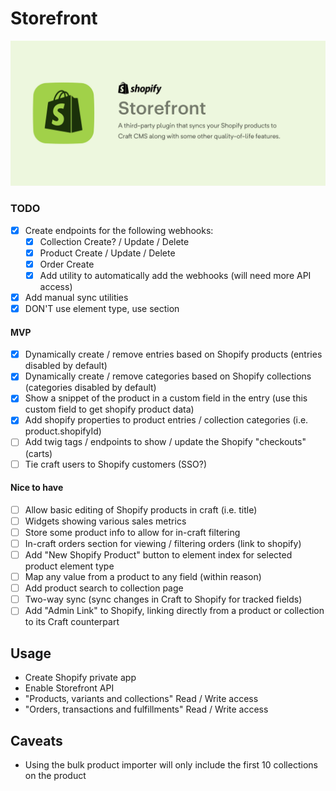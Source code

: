 # Storefront
![Easily integrate Shopify with Craft CMS!](./resources/banner.jpg)

### TODO
- [x] Create endpoints for the following webhooks:
  - [x] Collection Create? / Update / Delete
  - [x] Product Create / Update / Delete
  - [x] Order Create
  - [x] Add utility to automatically add the webhooks (will need more API access)
- [x] Add manual sync utilities
- [x] DON'T use element type, use section

#### MVP
- [x] Dynamically create / remove entries based on Shopify products (entries disabled by default)
- [x] Dynamically create / remove categories based on Shopify collections (categories disabled by default)
- [x] Show a snippet of the product in a custom field in the entry (use this custom field to get shopify product data)
- [x] Add shopify properties to product entries / collection categories (i.e. product.shopifyId)
- [ ] Add twig tags / endpoints to show / update the Shopify "checkouts" (carts)
- [ ] Tie craft users to Shopify customers (SSO?)

#### Nice to have
- [ ] Allow basic editing of Shopify products in craft (i.e. title)
- [ ] Widgets showing various sales metrics
- [ ] Store some product info to allow for in-craft filtering
- [ ] In-craft orders section for viewing / filtering orders (link to shopify)
- [ ] Add "New Shopify Product" button to element index for selected product element type
- [ ] Map any value from a product to any field (within reason)
- [ ] Add product search to collection page
- [ ] Two-way sync (sync changes in Craft to Shopify for tracked fields)
- [ ] Add "Admin Link" to Shopify, linking directly from a product or collection to its Craft counterpart

## Usage

- Create Shopify private app
- Enable Storefront API
- "Products, variants and collections" Read / Write access
- "Orders, transactions and fulfillments" Read / Write access

## Caveats
- Using the bulk product importer will only include the first 10 collections on the product